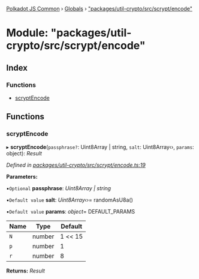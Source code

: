 [Polkadot JS Common](../README.md) › [Globals](../globals.md) › ["packages/util-crypto/src/scrypt/encode"](_packages_util_crypto_src_scrypt_encode_.md)

# Module: "packages/util-crypto/src/scrypt/encode"

## Index

### Functions

* [scryptEncode](_packages_util_crypto_src_scrypt_encode_.md#scryptencode)

## Functions

###  scryptEncode

▸ **scryptEncode**(`passphrase?`: Uint8Array | string, `salt`: Uint8Array‹›, `params`: object): *Result*

*Defined in [packages/util-crypto/src/scrypt/encode.ts:19](https://github.com/polkadot-js/common/blob/4111122c/packages/util-crypto/src/scrypt/encode.ts#L19)*

**Parameters:**

▪`Optional`  **passphrase**: *Uint8Array | string*

▪`Default value`  **salt**: *Uint8Array‹›*= randomAsU8a()

▪`Default value`  **params**: *object*= DEFAULT_PARAMS

Name | Type | Default |
------ | ------ | ------ |
`N` | number | 1 << 15 |
`p` | number | 1 |
`r` | number | 8 |

**Returns:** *Result*

